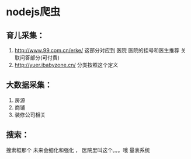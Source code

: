 # nodejs爬虫

## 育儿采集：
1. http://www.99.com.cn/erke/  这部分对应到 医院 医院的挂号和医生推荐 关联问答部分(可付费)
2. http://yuer.ibabyzone.cn/   分类按照这个定义

## 大数据采集：

1. 房源
2. 商铺
3. 装修公司相关

## 搜索：

搜索框那个 未来会细化和强化 ， 医院里叫这个。。。哦 量表系统